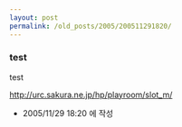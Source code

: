 ```yaml
---
layout: post
permalink: /old_posts/2005/200511291820/
---
```


### test

test

<a href="http://urc.sakura.ne.jp/hp/playroom/slot_m/">http://urc.sakura.ne.jp/hp/playroom/slot_m/</a>




- 2005/11/29 18:20 에 작성